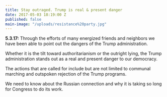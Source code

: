 ```yaml
---
title: Stay outraged. Trump is real & present danger
date: 2017-05-03 18:19:00 Z
published: false
main-image: "/uploads/resistance%20party.jpg"
---
```


**5.3.17:** Through the efforts of many energized friends and neighbors we have been able to point out the dangers of the Trump administration.

Whether it is the tilt toward authoritarianism or the outright lying, the Trump administration stands out as a real and present danger to our democracy.

The actions that are called for include but are not limited to communal marching and outspoken rejection of the Trump programs.

We need to know about the Russian connection and why it is taking so long for Congress to do its work.